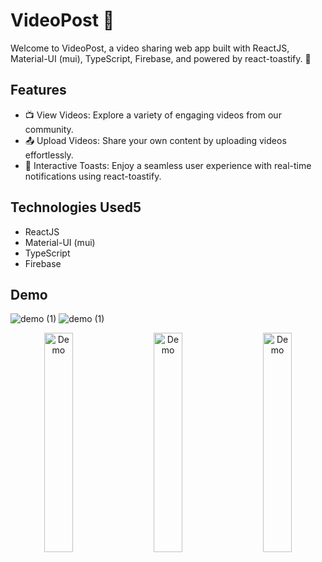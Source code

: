 # VideoPost 🎥

Welcome to VideoPost, a video sharing web app built with ReactJS, Material-UI (mui), TypeScript, Firebase, and powered by react-toastify. 🚀

## Features

- 📺 View Videos: Explore a variety of engaging videos from our community.
- 📤 Upload Videos: Share your own content by uploading videos effortlessly.
- 🎉 Interactive Toasts: Enjoy a seamless user experience with real-time notifications using react-toastify.

## Technologies Used5
- ReactJS
- Material-UI (mui)
- TypeScript
- Firebase

## Demo
![demo (1)](https://github.com/Doraemon012/VideoPost/assets/116624667/dba50923-e71c-406f-b4ff-829bc297127c)
![demo (1)](https://github.com/Doraemon012/VideoPost/assets/116624667/7a8c3e2a-be7f-4de6-a600-024faedef043)

<p align="center">
<img src="https://github.com/Doraemon012/VideoPost/assets/116624667/a0022108-1039-4331-b752-53e4a33f5519" alt="Demo" style="width: 30%;" />
<img src="https://github.com/Doraemon012/VideoPost/assets/116624667/2b1a57c3-c0a4-4e03-b7b4-a41de4d32900" alt="Demo" style="width: 30%; margin-left: 20px; margin-right: 20px;" />
<img src="https://github.com/Doraemon012/VideoPost/assets/116624667/0eed785c-2ad5-4739-bf6c-7ae8e1204a4d" alt="Demo" style="width: 30%;" />
</p>
